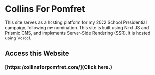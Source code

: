 # Collins For Pomfret

This site serves as a hosting platform for my 2022 School Presidential campaign, following my nomination. This site is built using Next JS and Prismic CMS, and implements Server-Side Rendering (SSR). It is hosted using Vercel.

## Access this Website
### [https:/collinsforpomfret.com/](Click here.)



